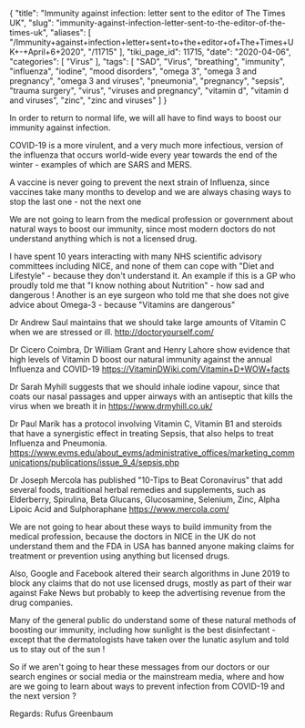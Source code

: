 {
    "title": "Immunity against infection: letter sent to the editor of The Times  UK",
    "slug": "immunity-against-infection-letter-sent-to-the-editor-of-the-times-uk",
    "aliases": [
        "/Immunity+against+infection+letter+sent+to+the+editor+of+The+Times+UK+-+April+6+2020",
        "/11715"
    ],
    "tiki_page_id": 11715,
    "date": "2020-04-06",
    "categories": [
        "Virus"
    ],
    "tags": [
        "SAD",
        "Virus",
        "breathing",
        "immunity",
        "influenza",
        "iodine",
        "mood disorders",
        "omega 3",
        "omega 3 and pregnancy",
        "omega 3 and viruses",
        "pneumonia",
        "pregnancy",
        "sepsis",
        "trauma surgery",
        "virus",
        "viruses and pregnancy",
        "vitamin d",
        "vitamin d and viruses",
        "zinc",
        "zinc and viruses"
    ]
}


In order to return to normal life, we will all have to find ways to boost our immunity against infection.

COVID-19 is a more virulent, and a very much more infectious, version of the influenza that occurs world-wide every year towards the end of the winter - examples of which are SARS and MERS.

A vaccine is never going to prevent the next strain of Influenza, since vaccines take many months to develop and we are always chasing ways to stop the last one - not the next one

We are not going to learn from the medical profession or government about natural ways to boost our immunity, since most modern doctors do not understand anything which is not a licensed drug.

I have spent 10 years interacting with many NHS scientific advisory committees including NICE, and none of them can cope with "Diet and Lifestyle" - because they don't understand it.  An example if this is a GP who proudly told me that "I know nothing about Nutrition" - how sad and dangerous !  Another is an eye surgeon who told me that she does not give advice about Omega-3 - because "Vitamins are dangerous"

Dr Andrew Saul maintains that we should take large amounts of Vitamin C when we are stressed or ill.  http://doctoryourself.com/

Dr Cicero Coimbra, Dr William Grant and Henry Lahore show evidence that high levels of Vitamin D boost our natural immunity against the annual Influenza and COVID-19   https://VitaminDWiki.com/Vitamin+D+WOW+facts

Dr Sarah Myhill suggests that we should inhale iodine vapour, since that coats our nasal passages and upper airways with an antiseptic that kills the virus when we breath it in  https://www.drmyhill.co.uk/

Dr Paul Marik has a protocol involving Vitamin C, Vitamin B1 and steroids that have a synergistic effect in treating Sepsis, that also helps to treat Influenza and Pneumonia. https://www.evms.edu/about_evms/administrative_offices/marketing_communications/publications/issue_9_4/sepsis.php

Dr Joseph Mercola has published "10-Tips to Beat Coronavirus" that add several foods, traditional herbal remedies and supplements, such as Elderberry, Spirulina, Beta Glucans, Glucosamine, Selenium, Zinc, Alpha Lipoic Acid and Sulphoraphane  https://www.mercola.com/ 

We are not going to hear about these ways to build immunity from the medical profession, because the doctors in NICE in the UK do not understand them and the FDA in USA has banned anyone making claims for treatment or prevention using anything but licensed drugs. 

Also, Google and Facebook altered their search algorithms in June 2019 to block any claims that do not use licensed drugs, mostly as part of their war against Fake News but probably to keep the advertising revenue from the drug companies.

Many of the general public do understand some of these natural methods of boosting our immunity, including how sunlight is the best disinfectant - except that the dermatologists have taken over the lunatic asylum and told us to stay out of the sun !

So if we aren't going to hear these messages from our doctors or our search engines or social media or the mainstream media, where and how are we going to learn about ways to prevent infection from COVID-19 and the next version ?

Regards: Rufus Greenbaum